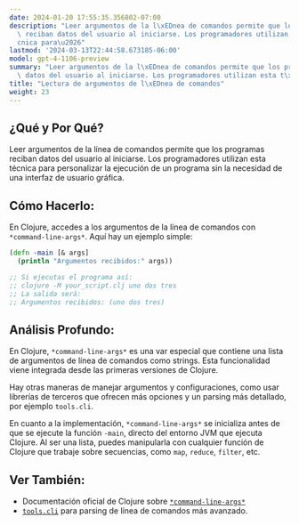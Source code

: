 ```yaml
---
date: 2024-01-20 17:55:35.356802-07:00
description: "Leer argumentos de la l\xEDnea de comandos permite que los programas\
  \ reciban datos del usuario al iniciarse. Los programadores utilizan esta t\xE9\
  cnica para\u2026"
lastmod: '2024-03-13T22:44:58.673185-06:00'
model: gpt-4-1106-preview
summary: "Leer argumentos de la l\xEDnea de comandos permite que los programas reciban\
  \ datos del usuario al iniciarse. Los programadores utilizan esta t\xE9cnica para\u2026"
title: "Lectura de argumentos de l\xEDnea de comandos"
weight: 23
---
```


## ¿Qué y Por Qué?
Leer argumentos de la línea de comandos permite que los programas reciban datos del usuario al iniciarse. Los programadores utilizan esta técnica para personalizar la ejecución de un programa sin la necesidad de una interfaz de usuario gráfica.

## Cómo Hacerlo:
En Clojure, accedes a los argumentos de la línea de comandos con `*command-line-args*`. Aquí hay un ejemplo simple:

```Clojure
(defn -main [& args]
  (println "Argumentos recibidos:" args))

;; Si ejecutas el programa así:
;; clojure -M your_script.clj uno dos tres
;; La salida será:
;; Argumentos recibidos: (uno dos tres)
```

## Análisis Profundo:
En Clojure, `*command-line-args*` es una var especial que contiene una lista de argumentos de línea de comandos como strings. Esta funcionalidad viene integrada desde las primeras versiones de Clojure.

Hay otras maneras de manejar argumentos y configuraciones, como usar librerías de terceros que ofrecen más opciones y un parsing más detallado, por ejemplo `tools.cli`.

En cuanto a la implementación, `*command-line-args*` se inicializa antes de que se ejecute la función `-main`, directo del entorno JVM que ejecuta Clojure. Al ser una lista, puedes manipularla con cualquier función de Clojure que trabaje sobre secuencias, como `map`, `reduce`, `filter`, etc.

## Ver También:
- Documentación oficial de Clojure sobre [`*command-line-args*`](https://clojure.org/reference/vars#_command_line_args)
- [`tools.cli`](https://github.com/clojure/tools.cli) para parsing de línea de comandos más avanzado.
